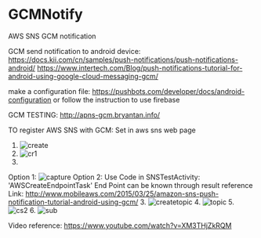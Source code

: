 # GCMNotify
AWS SNS GCM notification

GCM send notification to android device:
https://docs.kii.com/cn/samples/push-notifications/push-notifications-android/
https://www.intertech.com/Blog/push-notifications-tutorial-for-android-using-google-cloud-messaging-gcm/

make a configuration file:
https://pushbots.com/developer/docs/android-configuration
or follow the instruction to use firebase

GCM TESTING:
http://apns-gcm.bryantan.info/

TO register AWS SNS with GCM:
Set in aws sns web page

1. ![create](https://cloud.githubusercontent.com/assets/8034605/25904330/37275fac-359f-11e7-9612-ded028a8df06.PNG)
2. ![cr1](https://cloud.githubusercontent.com/assets/8034605/25904362/51a8b51a-359f-11e7-82de-5467cb163d5e.PNG)
3. 
Option 1: ![capture](https://cloud.githubusercontent.com/assets/8034605/25943455/31fe2ac8-3640-11e7-8520-abd54d34695a.PNG)
Option 2: Use Code in SNSTestActivity: 'AWSCreateEndpointTask' End Point can be known through result
reference Link: http://www.mobileaws.com/2015/03/25/amazon-sns-push-notification-tutorial-android-using-gcm/
3. ![createtopic](https://cloud.githubusercontent.com/assets/8034605/25943334/cfafdd8a-363f-11e7-9d82-603079d1ab88.PNG)
4. ![topic](https://cloud.githubusercontent.com/assets/8034605/25943315/c7cccba0-363f-11e7-9e8c-fc5693944816.PNG)
5. ![cs2](https://cloud.githubusercontent.com/assets/8034605/25904366/56f428a6-359f-11e7-9bea-3237443cbbe6.PNG)
6. ![sub](https://cloud.githubusercontent.com/assets/8034605/25904376/5c3a52ae-359f-11e7-876d-19a1560e3887.PNG)




Video reference:
https://www.youtube.com/watch?v=XM3THjZkRQM

